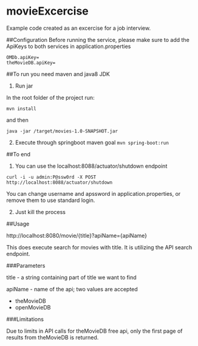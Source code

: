 # movieExcercise

Example code created as an excercise for a job interview. 

##Configuration
Before running the service, please make sure to add the ApiKeys to both services in application.properties

```$xslt
OMDb.apiKey=
theMovieDB.apiKey=
```

##To run you need maven and java8 JDK 

1. Run jar 

In the root folder of the project run:

`mvn install` 

and then 

`java -jar /target/movies-1.0-SNAPSHOT.jar`

2. Execute through springboot maven goal
`mvn spring-boot:run`

##To end 
1. You can use the localhost:8088/actuator/shutdown endpoint

`curl -i -u admin:P@ssw0rd -X POST http://localhost:8088/actuator/shutdown`

You can change username and apssword in application.properties, or remove them to use standard login.

2. Just kill the process


##Usage

http://localhost:8080/movie/{title}?apiName={apiName}

This does execute search for movies with title. It is utilizing the API search endpoint. 

###Parameters

title - a string containing part of title we want to find
 
apiName - name of the api; two values are accepted
* theMovieDB
* openMovieDB 


###Limitations

Due to limits in API calls for theMovieDB free api, only the first page of results from theMovieDB is returned. 


 




